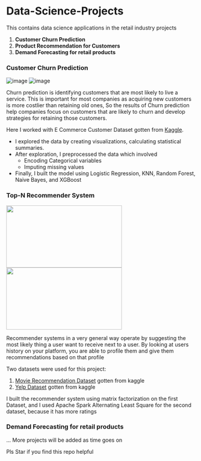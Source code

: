 # Data-Science-Projects
This contains data science applications in the retail industry projects
1. **Customer Churn Prediction**
2. **Product Recommendation for Customers**
3. **Demand Forecasting for retail products**

### Customer Churn Prediction
![image](https://user-images.githubusercontent.com/42872872/158339814-d33fb740-9d1e-4d31-acfa-faccaac69afc.png)
![image](https://user-images.githubusercontent.com/42872872/158338960-d5ac49da-e8e7-4af9-a368-d3ea5b12e11e.png)

Churn prediction is identifying customers that are most likely to live a service. This is important for most companies as acquiring new customers is more costlier than retaining old ones, So the results of Churn prediction help companies focus on customers that are likely to churn and develop strategies for retaining those customers.

Here I worked with E Commerce Customer Dataset gotten from [Kaggle](https://www.kaggle.com/ankitverma2010/ecommerce-customer-churn-analysis-and-prediction). 
* I explored the data by creating visualizations, calculating statistical summaries.
* After exploration, I preprocessed the data which involved
    * Encoding Categorical variables
    * Imputing missing values
* Finally, I built the model using Logistic Regression, KNN, Random Forest, Naive Bayes, and XGBoost

### Top-N Recommender System
<img src="https://editor.analyticsvidhya.com/uploads/88506recommendation%20system.png" width=307 height=165> <img src="https://cdn.lynda.com/course/5028662/5028662-1555021422396-16x9.jpg" width=307 height=165>

Recommender systems in a very general way operate by suggesting the most likely thing a user want to receive next to a user. By looking at users history on your platform, you are able to profile them and give them recommendations based on that profile

Two datasets were used for this project:
1. [Movie Recommendation Dataset](https://www.kaggle.com/datasets/dev0914sharma/dataset) gotten from kaggle
2. [Yelp Dataset](https://www.kaggle.com/datasets/yelp-dataset/yelp-dataset) gotten from kaggle

I built the recommender system using matrix factorization on the first Dataset, and I used Apache Spark Alternating Least Square for the second dataset, because it has more ratings



### Demand Forecasting for retail products
...
More projects will be added as time goes on


Pls Star if you find this repo helpful
